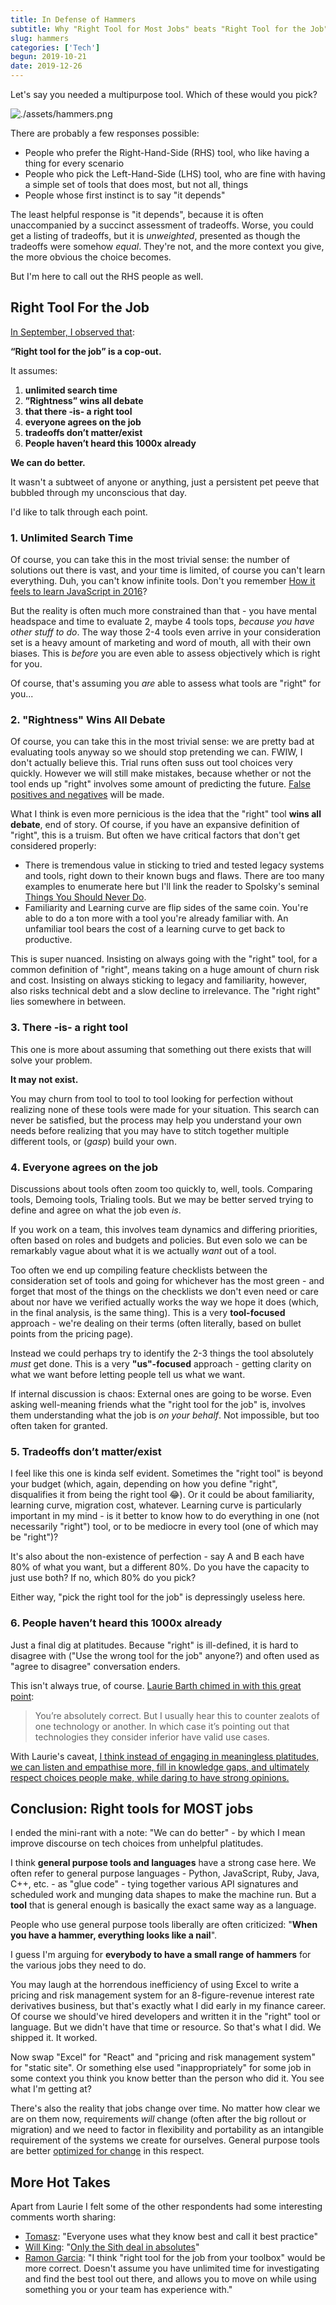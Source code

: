 ```yaml
---
title: In Defense of Hammers
subtitle: Why "Right Tool for Most Jobs" beats "Right Tool for the Job"
slug: hammers
categories: ['Tech']
begun: 2019-10-21
date: 2019-12-26
---
```


Let's say you needed a multipurpose tool. Which of these would you pick?

![./assets/hammers.png](./assets/hammers.png)

There are probably a few responses possible:

- People who prefer the Right-Hand-Side (RHS) tool, who like having a thing for every scenario
- People who pick the Left-Hand-Side (LHS) tool, who are fine with having a simple set of tools that does most, but not all, things
- People whose first instinct is to say "it depends"

The least helpful response is "it depends", because it is often unaccompanied by a succinct assessment of tradeoffs. Worse, you could get a listing of tradeoffs, but it is _unweighted_, presented as though the tradeoffs were somehow _equal_. They're not, and the more context you give, the more obvious the choice becomes.

But I'm here to call out the RHS people as well.

## Right Tool For the Job

[In September, I observed that](https://twitter.com/swyx/status/1171549189064613888):

**“Right tool for the job” is a cop-out.**

It assumes:

1. **unlimited search time**
2. **”Rightness” wins all debate**
3. **that there -is- a right tool**
4. **everyone agrees on the job**
5. **tradeoffs don’t matter/exist**
6. **People haven’t heard this 1000x already**

**We can do better.**

It wasn't a subtweet of anyone or anything, just a persistent pet peeve that bubbled through my unconscious that day.

I'd like to talk through each point.

### 1. Unlimited Search Time

Of course, you can take this in the most trivial sense: the number of solutions out there is vast, and your time is limited, of course you can't learn everything. Duh, you can't know infinite tools. Don't you remember [How it feels to learn JavaScript in 2016](https://hackernoon.com/how-it-feels-to-learn-javascript-in-2016-d3a717dd577f)?

But the reality is often much more constrained than that - you have mental headspace and time to evaluate 2, maybe 4 tools tops, _because you have other stuff to do_. The way those 2-4 tools even arrive in your consideration set is a heavy amount of marketing and word of mouth, all with their own biases. This is _before_ you are even able to assess objectively which is right for you.

Of course, that's assuming you _are_ able to assess what tools are "right" for you...

### 2. "Rightness" Wins All Debate

Of course, you can take this in the most trivial sense: we are pretty bad at evaluating tools anyway so we should stop pretending we can. FWIW, I don't actually believe this. Trial runs often suss out tool choices very quickly. However we will still make mistakes, because whether or not the tool ends up "right" involves some amount of predicting the future. [False positives and negatives](https://en.wikipedia.org/wiki/False_positives_and_false_negatives) will be made.

What I think is even more pernicious is the idea that the "right" tool **wins all debate**, end of story. Of course, if you have an expansive definition of "right", this is a truism. But often we have critical factors that don't get considered properly:

- There is tremendous value in sticking to tried and tested legacy systems and tools, right down to their known bugs and flaws. There are too many examples to enumerate here but I'll link the reader to Spolsky's seminal [Things You Should Never Do](https://www.joelonsoftware.com/2000/04/06/things-you-should-never-do-part-i/).
- Familiarity and Learning curve are flip sides of the same coin. You're able to do a ton more with a tool you're already familiar with. An unfamiliar tool bears the cost of a learning curve to get back to productive.

This is super nuanced. Insisting on always going with the "right" tool, for a common definition of "right", means taking on a huge amount of churn risk and cost. Insisting on always sticking to legacy and familiarity, however, also risks technical debt and a slow decline to irrelevance. The "right right" lies somewhere in between.

### 3. There -is- a right tool

This one is more about assuming that something out there exists that will solve your problem.

**It may not exist.**

You may churn from tool to tool to tool looking for perfection without realizing none of these tools were made for your situation. This search can never be satisfied, but the process may help you understand your own needs before realizing that you may have to stitch together multiple different tools, or (_gasp_) build your own.

### 4. Everyone agrees on the job

Discussions about tools often zoom too quickly to, well, tools. Comparing tools, Demoing tools, Trialing tools. But we may be better served trying to define and agree on what the job even _is_.

If you work on a team, this involves team dynamics and differing priorities, often based on roles and budgets and policies. But even solo we can be remarkably vague about what it is we actually _want_ out of a tool.

Too often we end up compiling feature checklists between the consideration set of tools and going for whichever has the most green - and forget that most of the things on the checklists we don't even need or care about nor have we verified actually works the way we hope it does (which, in the final analysis, is the same thing). This is a very **tool-focused** approach - we're dealing on their terms (often literally, based on bullet points from the pricing page).

Instead we could perhaps try to identify the 2-3 things the tool absolutely _must_ get done. This is a very **"us"-focused** approach - getting clarity on what we want before letting people tell us what we want.

If internal discussion is chaos: External ones are going to be worse. Even asking well-meaning friends what the "right tool for the job" is, involves them understanding what the job is _on your behalf_. Not impossible, but too often taken for granted.

### 5. Tradeoffs don’t matter/exist

I feel like this one is kinda self evident. Sometimes the "right tool" is beyond your budget (which, again, depending on how you define "right", disqualifies it from being the right tool 😂). Or it could be about familiarity, learning curve, migration cost, whatever. Learning curve is particularly important in my mind - is it better to know how to do everything in one (not necessarily "right") tool, or to be mediocre in every tool (one of which may be "right")?

It's also about the non-existence of perfection - say A and B each have 80% of what you want, but a different 80%. Do you have the capacity to just use both? If no, which 80% do you pick?

Either way, "pick the right tool for the job" is depressingly useless here.

### 6. People haven’t heard this 1000x already

Just a final dig at platitudes. Because "right" is ill-defined, it is hard to disagree with ("Use the wrong tool for the job" anyone?) and often used as "agree to disagree" conversation enders.

This isn't always true, of course. [Laurie Barth chimed in with this great point](https://twitter.com/laurieontech/status/1171550346570850305):

> You’re absolutely correct. But I usually hear this to counter zealots of one technology or another. In which case it’s pointing out that technologies they consider inferior have valid use cases.

With Laurie's caveat, [I think instead of engaging in meaningless platitudes, we can listen and empathise more, fill in knowledge gaps, and ultimately respect choices people make, while daring to have strong opinions.](https://twitter.com/swyx/status/1171580149810237442)

## Conclusion: Right tools for MOST jobs

I ended the mini-rant with a note: "We can do better" - by which I mean improve discourse on tech choices from unhelpful platitudes.

I think **general purpose tools and languages** have a strong case here. We often refer to general purpose languages - Python, JavaScript, Ruby, Java, C++, etc. - as "glue code" - tying together various API signatures and scheduled work and munging data shapes to make the machine run. But a **tool** that is general enough is basically the exact same way as a language.

People who use general purpose tools liberally are often criticized: "**When you have a hammer, everything looks like a nail**".

I guess I'm arguing for **everybody to have a small range of hammers** for the various jobs they need to do.

You may laugh at the horrendous inefficiency of using Excel to write a pricing and risk management system for an 8-figure-revenue interest rate derivatives business, but that's exactly what I did early in my finance career. Of course we should've hired developers and written it in the "right" tool or language. But we didn't have that time or resource. So that's what I did. We shipped it. It worked.

Now swap "Excel" for "React" and "pricing and risk management system" for "static site". Or something else used "inappropriately" for some job in some context you think you know better than the person who did it. You see what I'm getting at?

There's also the reality that jobs change over time. No matter how clear we are on them now, requirements _will_ change (often after the big rollout or migration) and we need to factor in flexibility and portability as an intangible requirement of the systems we create for ourselves. General purpose tools are better [optimized for change](https://overreacted.io/optimized-for-change/) in this respect.

## More Hot Takes

Apart from Laurie I felt some of the other respondents had some interesting comments worth sharing:

- [Tomasz](https://twitter.com/tlakomy/status/1171549864989249536): "Everyone uses what they know best and call it best practice"
- [Will King](https://twitter.com/wking__/status/1171549928511946752): "[Only the Sith deal in absolutes](https://www.wking.dev/content/articles/only-sith-deal-in-absolutes/)"
- [Ramon Garcia](https://twitter.com/rmngrc/status/1171675378555019264): "I think "right tool for the job from your toolbox" would be more correct. Doesn't assume you have unlimited time for investigating and find the best tool out there, and allows you to move on while using something you or your team has experience with."
